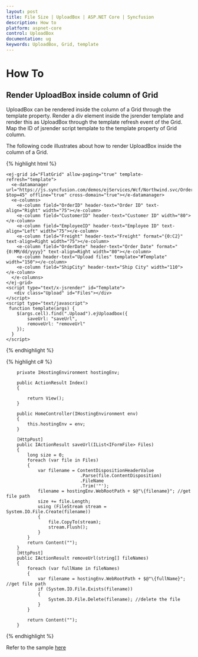```yaml
---
layout: post
title: File Size | UploadBox | ASP.NET Core | Syncfusion
description: How to
platform: aspnet-core
control: UploadBox
documentation: ug
keywords: UploadBox, Grid, template
---
```


# How To

## Render UploadBox inside column of Grid

UploadBox can be rendered inside the column of a Grid through the template property. Render a div element inside the jsrender template and render this as UploadBox through the template refresh event of the Grid. Map the ID of jsrender script template to the template property of Grid column.

The following code illustrates about how to render UploadBox inside the column of a Grid. 
 
{% highlight html %}

    <ej-grid id="FlatGrid" allow-paging="true" template-refresh="template">
      <e-datamanager url="https://js.syncfusion.com/demos/ejServices/Wcf/Northwind.svc/Orders/?$top=45" offline="true" cross-domain="true"></e-datamanager>
      <e-columns>
        <e-column field="OrderID" header-text="Order ID" text-align="Right" width="75"></e-column>
        <e-column field="CustomerID" header-text="Customer ID" width="80"></e-column>
        <e-column field="EmployeeID" header-text="Employee ID" text-align="Left" width="75"></e-column>
        <e-column field="Freight" header-text="Freight" format="{0:C2}" text-align=Right width="75"></e-column>
        <e-column field="OrderDate" header-text="Order Date" format="{0:MM/dd/yyyy}" text-align=Right width="80"></e-column>
        <e-column header-text="Upload files" template="#Template" width="150"></e-column>
        <e-column field="ShipCity" header-text="Ship City" width="110"></e-column>
      </e-columns>
    </ej-grid>
    <script type="text/x-jsrender" id="Template">
       <div class="Upload" id="Files"></div>
    </script>
    <script type="text/javascript">
     function template(args) {
        $(args.cell).find(".Upload").ejUploadbox({
            saveUrl: "saveUrl",
            removeUrl: "removeUrl"
        });
      }
    </script>

{% endhighlight %}

{% highlight c# %}

        private IHostingEnvironment hostingEnv;

        public ActionResult Index()
        {
          
            return View();
        }

        public HomeController(IHostingEnvironment env)
        {
            this.hostingEnv = env;
        }

        [HttpPost]
        public IActionResult saveUrl(IList<IFormFile> Files)
        {
            long size = 0;
            foreach (var file in Files)
            {
                var filename = ContentDispositionHeaderValue
                                .Parse(file.ContentDisposition)
                                .FileName
                                .Trim('"');
                filename = hostingEnv.WebRootPath + $@"\{filename}"; //get file path 
                size += file.Length;
                using (FileStream stream = System.IO.File.Create(filename))
                {
                    file.CopyTo(stream);
                    stream.Flush();
                }
            }
            return Content("");
        }
        [HttpPost]
        public IActionResult removeUrl(string[] fileNames)
        {
            foreach (var fullName in fileNames)
            {
                var filename = hostingEnv.WebRootPath + $@"\{fullName}"; //get file path
                if (System.IO.File.Exists(filename))
                {
                    System.IO.File.Delete(filename); //delete the file 
                }
            }
            
            return Content("");
        }

{% endhighlight %}

Refer to the sample [here](https://www.syncfusion.com/downloads/support/directtrac/230884/ze/Grid_with_Uploadbox1479644797)